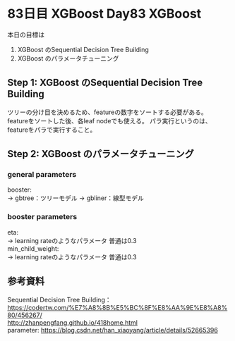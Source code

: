 # 83日目 XGBoost Day83 XGBoost

本日の目標は
1. XGBoost のSequential Decision Tree Building
2. XGBoost のパラメータチューニング

## Step 1: XGBoost のSequential Decision Tree Building

ツリーの分け目を決めるため、featureの数字をソートする必要がある。  
featureをソートした後、各leaf nodeでも使える。
パラ実行というのは、featureをパラで実行すること。   

## Step 2: XGBoost のパラメータチューニング

### general parameters
booster:  
 -> gbtree：ツリーモデル
 -> gbliner：線型モデル

### booster parameters
eta:  
  -> learning rateのようなパラメータ 普通は0.3  
min_child_weight:  
  -> learning rateのようなパラメータ 普通は0.3  

<!-- ```python
  def modelfit(alg, dtrain, predictors,useTrainCV=True, cv_folds=5, early_stopping_rounds=50):
  if useTrainCV:
      xgb_param = alg.get_xgb_params()
      xgtrain = xgb.DMatrix(dtrain[predictors].values, label=dtrain[target].values)
      cvresult = xgb.cv(xgb_param, xgtrain, num_boost_round=alg.get_params()['n_estimators'], nfold=cv_folds,
          metrics='auc', early_stopping_rounds=early_stopping_rounds, show_progress=False)
      alg.set_params(n_estimators=cvresult.shape[0])

  #Fit the algorithm on the data
  alg.fit(dtrain[predictors], dtrain['Disbursed'],eval_metric='auc')

  #Predict training set:
  dtrain_predictions = alg.predict(dtrain[predictors])
  dtrain_predprob = alg.predict_proba(dtrain[predictors])[:,1]

  #Print model report:
  print "\nModel Report"
  print "Accuracy : %.4g" % metrics.accuracy_score(dtrain['Disbursed'].values, dtrain_predictions)
  print "AUC Score (Train): %f" % metrics.roc_auc_score(dtrain['Disbursed'], dtrain_predprob)

  feat_imp = pd.Series(alg.booster().get_fscore()).sort_values(ascending=False)
  feat_imp.plot(kind='bar', title='Feature Importances')
  plt.ylabel('Feature Importance Score')

``` -->

## 参考資料
Sequential Decision Tree Building：　https://codertw.com/%E7%A8%8B%E5%BC%8F%E8%AA%9E%E8%A8%80/456267/  
http://zhanpengfang.github.io/418home.html  
parameter: https://blog.csdn.net/han_xiaoyang/article/details/52665396  
